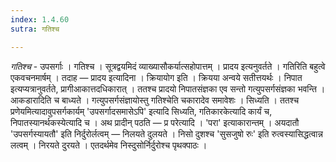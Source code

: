 ```yaml
---
index: 1.4.60
sutra: गतिश्च

---
```

_गतिश्च_ - उपसर्गाः । गतिश्च । सूत्रद्वयमिदं व्याख्यासौकर्यात्सहोपात्तम् । प्रादय इत्यनुवर्तते । गतिरिति बहुत्वे एकवचनमार्षम् । तदाह — प्रादय इत्यादिना । क्रियायोग इति । क्रियया अन्वये सतीत्तयर्थः । निपात इत्यप्यत्रानुवर्तते, प्रागीआकात्तदधिकारात् । ततश्च प्रादयो निपातसंज्ञका एव सन्तो गत्युपसर्गसंज्ञका भवन्ति । आकडारादिति च बाध्यते । गत्युपसर्गसंज्ञायोस्तु गतिश्चेति चकारादेव समावेशः । सिध्यति । ततश्च प्रणेयमित्यादावुपसर्गकार्यम् 'उपसर्गादसमासेऽपि' इत्यादि सिध्यति, गतिकारकेत्यादि कार्यं च, निपातस्यानर्थकस्येत्यादि च । अथ प्रादीन् पठति — प्र परेत्यादि । 'परा' इत्याकारान्तम् । अयदातौ 'उपसर्गस्यायतौ' इति निर्दुरोर्लत्वम्  — निलयते दुलयते । निसो दुशश्च 'सुसजुषो रुः' इति रुत्वस्यासिद्धत्वान्न लत्वम् । निरयते दुरयते । एतदर्थमेव निस्दुसोर्निर्दुरोश्च पृथक्पाठः ।